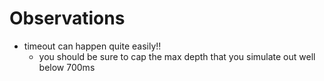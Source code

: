 # Observations

- timeout can happen quite easily!!
	- you should be sure to cap the max depth that you simulate out well below 700ms